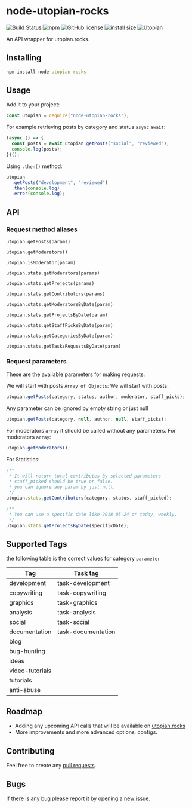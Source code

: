 # node-utopian-rocks

[![Build Status](https://travis-ci.org/gigatoride/node-utopian-rocks.svg?branch=master)](https://travis-ci.org/gigatoride/node-utopian-rocks) [![npm](https://img.shields.io/npm/v/node-utopian-rocks.svg)](https://www.npmjs.com/package/node-utopian-rocks) [![GitHub license](https://img.shields.io/github/license/gigatoride/node-utopian-rocks.svg)](https://github.com/gigatoride/node-utopian-rocks/blob/master/LICENSE) [![install size](https://packagephobia.now.sh/badge?p=node-utopian-rocks@0.0.5)](https://packagephobia.now.sh/result?p=node-utopian-rocks@0.0.5)
![Utopian](https://img.shields.io/badge/powered%20by-utopian.io-ff69b4.svg)

An API wrapper for utopian.rocks.

## Installing

```cmd
npm install node-utopian-rocks
```

## Usage

Add it to your project:

```js
const utopian = require("node-utopian-rocks");
```

For example retrieving posts by category and status `async` `await`:

```js
(async () => {
  const posts = await utopian.getPosts("social", "reviewed");
  console.log(posts);
})();
```

Using `.then()` method:

```js
utopian
  .getPosts("development", "reviewed")
  .then(console.log)
  .error(console.log);
```

## API

### Request method aliases

`utopian.getPosts(params)`

`utopian.getModerators()`

`utopian.isModerator(param)`

`utopian.stats.getModerators(params)`

`utopian.stats.getProjects(params)`

`utopian.stats.getContributors(params)`

`utopian.stats.getModeratorsByDate(param)`

`utopian.stats.getProjectsByDate(param)`

`utopian.stats.getStaffPicksByDate(param)`

`utopian.stats.getCategoriesByDate(param)`

`utopian.stats.getTasksRequestsByDate(param)`

### Request parameters

These are the available parameters for making requests.

We will start with posts `Array of Objects`:
We will start with posts:

```js
utopian.getPosts(category, status, author, moderator, staff_picks);
```

Any parameter can be ignored by empty string or just null

```js
utopian.getPosts(category, null, author, null, staff_picks);
```

For moderators `array` it should be called without any parameters.
For moderators `array`:

```js
utopian.getModerators();
```

For Statistics:

```js
/**
 * It will return total contributes by selected parameters
 * staff_picked should be true or false.
 * you can ignore any param by just null.
 */
utopian.stats.getContributors(category, status, staff_picked);
```

```js
/**
 * You can use a specific date like 2018-05-24 or today, weekly.
 */
utopian.stats.getProjectsByDate(specificDate);
```

## Supported Tags

the following table is the correct values for category `parameter`

| Tag             | Task tag           |
| --------------- | ------------------ |
| development     | task-development   |
| copywriting     | task-copywriting   |
| graphics        | task-graphics      |
| analysis        | task-analysis      |
| social          | task-social        |
| documentation   | task-documentation |
| blog            |
| bug-hunting     |
| ideas           |
| video-tutorials |
| tutorials       |
| anti-abuse      |

## Roadmap

- Adding any upcoming API calls that will be available on [utopian.rocks](https://utopian.rocks)
- More improvements and more advanced options, configs.

## Contributing

Feel free to create any [pull requests](https://github.com/gigatoride/node-utopian-rocks/compare).

## Bugs

If there is any bug please report it by opening a [new issue](https://github.com/gigatoride/node-utopian-rocks/issues/new).
